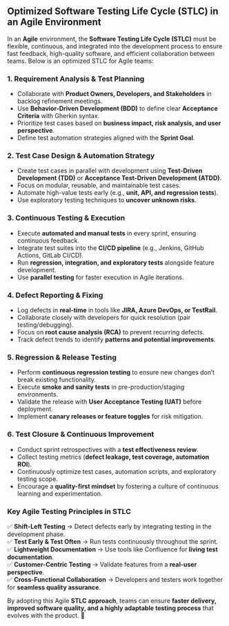## **Optimized Software Testing Life Cycle (STLC) in an Agile Environment**  

In an **Agile** environment, the **Software Testing Life Cycle (STLC)** must be flexible, continuous, and integrated into the development process to ensure fast feedback, high-quality software, and efficient collaboration between teams. Below is an optimized STLC for Agile teams:  

### **1. Requirement Analysis & Test Planning**  
- Collaborate with **Product Owners, Developers, and Stakeholders** in backlog refinement meetings.  
- Use **Behavior-Driven Development (BDD)** to define clear **Acceptance Criteria** with Gherkin syntax.  
- Prioritize test cases based on **business impact, risk analysis, and user perspective**.  
- Define test automation strategies aligned with the **Sprint Goal**.  

### **2. Test Case Design & Automation Strategy**  
- Create test cases in parallel with development using **Test-Driven Development (TDD)** or **Acceptance Test-Driven Development (ATDD)**.  
- Focus on modular, reusable, and maintainable test cases.  
- Automate high-value tests early (e.g., **unit, API, and regression tests**).  
- Use exploratory testing techniques to **uncover unknown risks**.  

### **3. Continuous Testing & Execution**  
- Execute **automated and manual tests** in every sprint, ensuring continuous feedback.  
- Integrate test suites into the **CI/CD pipeline** (e.g., Jenkins, GitHub Actions, GitLab CI/CD).  
- Run **regression, integration, and exploratory tests** alongside feature development.  
- Use **parallel testing** for faster execution in Agile iterations.  

### **4. Defect Reporting & Fixing**  
- Log defects in **real-time** in tools like **JIRA, Azure DevOps, or TestRail**.  
- Collaborate closely with developers for quick resolution (pair testing/debugging).  
- Focus on **root cause analysis (RCA)** to prevent recurring defects.  
- Track defect trends to identify **patterns and potential improvements**.  

### **5. Regression & Release Testing**  
- Perform **continuous regression testing** to ensure new changes don’t break existing functionality.  
- Execute **smoke and sanity tests** in pre-production/staging environments.  
- Validate the release with **User Acceptance Testing (UAT)** before deployment.  
- Implement **canary releases or feature toggles** for risk mitigation.  

### **6. Test Closure & Continuous Improvement**  
- Conduct sprint retrospectives with a **test effectiveness review**.  
- Collect testing metrics (**defect leakage, test coverage, automation ROI**).  
- Continuously optimize test cases, automation scripts, and exploratory testing scope.  
- Encourage a **quality-first mindset** by fostering a culture of continuous learning and experimentation.  

### **Key Agile Testing Principles in STLC**  
✅ **Shift-Left Testing** → Detect defects early by integrating testing in the development phase.  
✅ **Test Early & Test Often** → Run tests continuously throughout the sprint.  
✅ **Lightweight Documentation** → Use tools like Confluence for **living test documentation**.  
✅ **Customer-Centric Testing** → Validate features from a **real-user perspective**.  
✅ **Cross-Functional Collaboration** → Developers and testers work together for **seamless quality assurance**.  

By adopting this Agile **STLC approach**, teams can ensure **faster delivery, improved software quality, and a highly adaptable testing process** that evolves with the product. 🚀